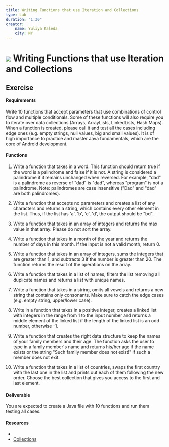 ```yaml
---
title: Writing Functions that use Iteration and Collections
type: Lab
duration: "1:30"
creator:
    name: Yuliya Kaleda
    city: NY
---
```


# ![](https://ga-dash.s3.amazonaws.com/production/assets/logo-9f88ae6c9c3871690e33280fcf557f33.png) Writing Functions that use Iteration and Collections


## Exercise

#### Requirements
Write 10 functions that accept parameters that use combinations of control flow and multiple conditionals. Some of these functions will also require you to iterate over data collections (Arrays, ArrayLists, LinkedLists, Hash Maps). When a function is created, please call it and test all the cases including edge ones (e.g. empty strings, null values, big and small values). It is of high importance to practice and master Java fundamentals, which are the core of Android development.

#### Functions
1. Write a function that takes in a word. This function should return true if the word is a palindrome and false if it is not. A string is considered a palindrome if it remains unchanged when reversed. For example, "dad" is a palindrome as reverse of "dad" is "dad", whereas "program" is not a palindrome. Note: palindromes are case insensitive ("Dad" and "dad" are both palindromes).

2. Write a function that accepts no parameters and creates a list of any characters and returns a string, which
contains every other element in the list. Thus, if the list has 'a', 'b', 'c', 'd', the output should be "bd".

3. Write a function that takes in an array of integers and returns the max value in that array. Please do not sort the array.

4. Write a function that takes in a month of the year and returns the number of days in this month. If the input is not a
valid month, return 0.

5. Write a function that takes in an array of integers, sums the integers that are greater than 1, and subtracts 3 if the number is greater than 20. The function returns the result of the operations on the array.

6. Write a function that takes in a list of names, filters the list removing all duplicate names and returns a list with
unique names.

7. Write a function that takes in a string, omits all vowels and returns a new string that contains only consonants.
Make sure to catch the edge cases (e.g. empty string, upper/lower case).

8. Write in a function that takes in a positive integer, creates a linked list with integers in the range from 1 to the input number
and returns a middle element of the linked list if the length of the linked list is an odd number, otherwise -1.

9. Write a function that creates the right data structure to keep the names of your family members and their age. The
function asks the user to type in a family member's name and returns his/her age if the name exists or the string
"Such family member does not exist!" if such a member does not exit.

10. Write a function that takes in a list of countries, swaps the first country with the last one in the list and prints
out each of them following the new order. Choose the best collection that gives you access to the first and last element.

#### Deliverable

You are expected to create a Java file with 10 functions and run them testing all cases.

#### Resources

- []()
- [Collections](https://developer.android.com/reference/java/util/Collections.html)
